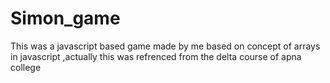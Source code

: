 # Simon_game
This was a javascript based game made by me based on concept of arrays in javascript ,actually this was refrenced from the delta course of apna college
